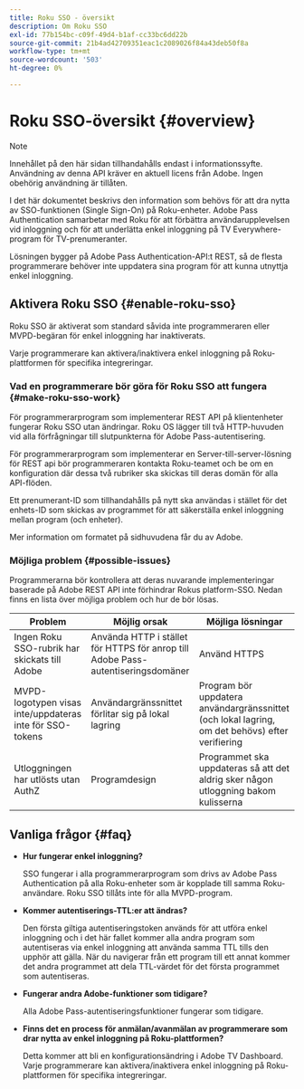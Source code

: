 ```yaml
---
title: Roku SSO - översikt
description: Om Roku SSO
exl-id: 77b154bc-c09f-49d4-b1af-cc33bc6dd22b
source-git-commit: 21b4ad42709351eac1c2089026f84a43deb50f8a
workflow-type: tm+mt
source-wordcount: '503'
ht-degree: 0%

---
```


# Roku SSO-översikt {#overview}

>[!NOTE]
>
>Innehållet på den här sidan tillhandahålls endast i informationssyfte. Användning av denna API kräver en aktuell licens från Adobe. Ingen obehörig användning är tillåten.

I det här dokumentet beskrivs den information som behövs för att dra nytta av SSO-funktionen (Single Sign-On) på Roku-enheter. Adobe Pass Authentication samarbetar med Roku för att förbättra användarupplevelsen vid inloggning och för att underlätta enkel inloggning på TV Everywhere-program för TV-prenumeranter.

Lösningen bygger på Adobe Pass Authentication-API:t REST, så de flesta programmerare behöver inte uppdatera sina program för att kunna utnyttja enkel inloggning.

## Aktivera Roku SSO {#enable-roku-sso}

Roku SSO är aktiverat som standard såvida inte programmeraren eller MVPD-begäran för enkel inloggning har inaktiverats.

Varje programmerare kan aktivera/inaktivera enkel inloggning på Roku-plattformen för specifika integreringar.

### Vad en programmerare bör göra för Roku SSO att fungera {#make-roku-sso-work}

För programmerarprogram som implementerar REST API på klientenheter fungerar Roku SSO utan ändringar. Roku OS lägger till två HTTP-huvuden vid alla förfrågningar till slutpunkterna för Adobe Pass-autentisering.

För programmerarprogram som implementerar en Server-till-server-lösning för REST api bör programmeraren kontakta Roku-teamet och be om en konfiguration där dessa två rubriker ska skickas till deras domän för alla API-flöden.

Ett prenumerant-ID som tillhandahålls på nytt ska användas i stället för det enhets-ID som skickas av programmet för att säkerställa enkel inloggning mellan program (och enheter).

Mer information om formatet på sidhuvudena får du av Adobe.

### Möjliga problem {#possible-issues}

Programmerarna bör kontrollera att deras nuvarande implementeringar baserade på Adobe REST API inte förhindrar Rokus platform-SSO. Nedan finns en lista över möjliga problem och hur de bör lösas.

| Problem | Möjlig orsak | Möjliga lösningar |
|--------------------------------------------------|----------------------------------------------------------------------------|--------------------------------------------------------------------------------------------|
| Ingen Roku SSO-rubrik har skickats till Adobe | Använda HTTP i stället för HTTPS för anrop till Adobe Pass-autentiseringsdomäner | Använd HTTPS |
| MVPD-logotypen visas inte/uppdateras inte för SSO-tokens | Användargränssnittet förlitar sig på lokal lagring | Program bör uppdatera användargränssnittet (och lokal lagring, om det behövs) efter verifiering |
| Utloggningen har utlösts utan AuthZ | Programdesign | Programmet ska uppdateras så att det aldrig sker någon utloggning bakom kulisserna |

## Vanliga frågor {#faq}

* **Hur fungerar enkel inloggning?**

  SSO fungerar i alla programmerarprogram som drivs av Adobe Pass Authentication på alla Roku-enheter som är kopplade till samma Roku-användare. Roku SSO tillåts inte för alla MVPD-program.


* **Kommer autentiserings-TTL:er att ändras?**

  Den första giltiga autentiseringstoken används för att utföra enkel inloggning och i det här fallet kommer alla andra program som autentiseras via enkel inloggning att använda samma TTL tills den upphör att gälla. När du navigerar från ett program till ett annat kommer det andra programmet att dela TTL-värdet för det första programmet som autentiseras.


* **Fungerar andra Adobe-funktioner som tidigare?**

  Alla Adobe Pass-autentiseringsfunktioner fungerar som tidigare.


* **Finns det en process för anmälan/avanmälan av programmerare som drar nytta av enkel inloggning på Roku-plattformen?**

  Detta kommer att bli en konfigurationsändring i Adobe TV Dashboard. Varje programmerare kan aktivera/inaktivera enkel inloggning på Roku-plattformen för specifika integreringar.
